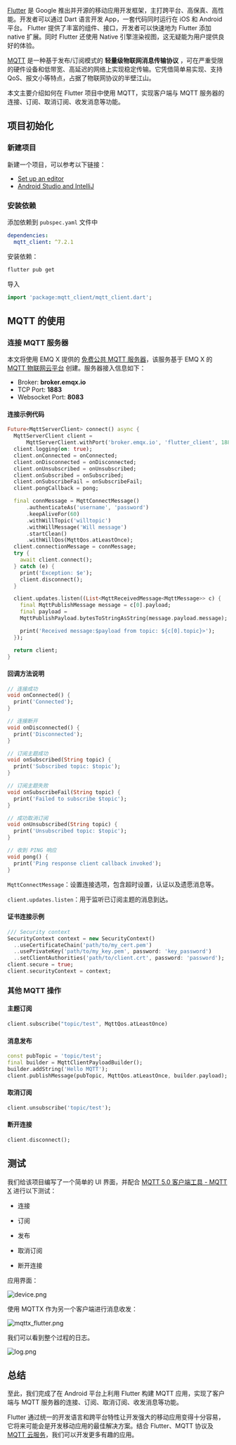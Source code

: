 
[Flutter](https://flutter.dev/) 是 Google 推出并开源的移动应用开发框架，主打跨平台、高保真、高性能。开发者可以通过 Dart 语言开发 App，一套代码同时运行在 iOS 和 Android 平台。 Flutter 提供了丰富的组件、接口，开发者可以快速地为 Flutter 添加 native 扩展。同时 Flutter 还使用  Native 引擎渲染视图，这无疑能为用户提供良好的体验。

[MQTT](https://www.emqx.com/zh/mqtt) 是一种基于发布/订阅模式的 **轻量级物联网消息传输协议** ，可在严重受限的硬件设备和低带宽、高延迟的网络上实现稳定传输。它凭借简单易实现、支持 QoS、报文小等特点，占据了物联网协议的半壁江山。

本文主要介绍如何在 Flutter 项目中使用 MQTT，实现客户端与 MQTT 服务器的连接、订阅、取消订阅、收发消息等功能。

## 项目初始化

### 新建项目

新建一个项目，可以参考以下链接：

- [Set up an editor](https://flutter.dev/docs/get-started/editor?tab=androidstudio)
- [Android Studio and IntelliJ](https://flutter.dev/docs/development/tools/android-studio)

### 安装依赖

添加依赖到 `pubspec.yaml` 文件中

```yaml
dependencies: 
  mqtt_client: ^7.2.1
```

安装依赖：

```bash
flutter pub get
```

导入

```dart
import 'package:mqtt_client/mqtt_client.dart';
```



## MQTT 的使用

### 连接 MQTT 服务器

本文将使用 EMQ X 提供的 [免费公共 MQTT 服务器](https://www.emqx.com/zh/mqtt/public-mqtt5-broker)，该服务基于 EMQ X 的 [MQTT 物联网云平台](https://www.emqx.com/en/cloud) 创建。服务器接入信息如下：

- Broker: **broker.emqx.io**
- TCP Port: **1883**
- Websocket Port: **8083**

#### 连接示例代码

```dart
Future<MqttServerClient> connect() async {
  MqttServerClient client =
      MqttServerClient.withPort('broker.emqx.io', 'flutter_client', 1883);
  client.logging(on: true);
  client.onConnected = onConnected;
  client.onDisconnected = onDisconnected;
  client.onUnsubscribed = onUnsubscribed;
  client.onSubscribed = onSubscribed;
  client.onSubscribeFail = onSubscribeFail;
  client.pongCallback = pong;

  final connMessage = MqttConnectMessage()
      .authenticateAs('username', 'password')
      .keepAliveFor(60)
      .withWillTopic('willtopic')
      .withWillMessage('Will message')
      .startClean()
      .withWillQos(MqttQos.atLeastOnce);
  client.connectionMessage = connMessage;
  try {
    await client.connect();
  } catch (e) {
    print('Exception: $e');
    client.disconnect();
  }

  client.updates.listen((List<MqttReceivedMessage<MqttMessage>> c) {
    final MqttPublishMessage message = c[0].payload;
    final payload =
    MqttPublishPayload.bytesToStringAsString(message.payload.message);

    print('Received message:$payload from topic: ${c[0].topic}>');
  });

  return client;
}
```

#### 回调方法说明

```dart
// 连接成功
void onConnected() {
  print('Connected');
}

// 连接断开
void onDisconnected() {
  print('Disconnected');
}

// 订阅主题成功
void onSubscribed(String topic) {
  print('Subscribed topic: $topic');
}

// 订阅主题失败
void onSubscribeFail(String topic) {
  print('Failed to subscribe $topic');
}

// 成功取消订阅
void onUnsubscribed(String topic) {
  print('Unsubscribed topic: $topic');
}

// 收到 PING 响应
void pong() {
  print('Ping response client callback invoked');
}
```

`MqttConnectMessage`：设置连接选项，包含超时设置，认证以及遗愿消息等。

`client.updates.listen`：用于监听已订阅主题的消息到达。

#### 证书连接示例

```dart
/// Security context
SecurityContext context = new SecurityContext()
  ..useCertificateChain('path/to/my_cert.pem')
  ..usePrivateKey('path/to/my_key.pem', password: 'key_password')
  ..setClientAuthorities('path/to/client.crt', password: 'password');
client.secure = true;
client.securityContext = context;
```

### 其他 MQTT 操作

#### 主题订阅

```dart
client.subscribe("topic/test", MqttQos.atLeastOnce)
```

#### 消息发布

```dart
const pubTopic = 'topic/test';
final builder = MqttClientPayloadBuilder();
builder.addString('Hello MQTT');
client.publishMessage(pubTopic, MqttQos.atLeastOnce, builder.payload);
```

#### 取消订阅

```dart
client.unsubscribe('topic/test');
```

#### 断开连接

```dart
client.disconnect();
```



## 测试

我们给该项目编写了一个简单的 UI 界面，并配合 [MQTT 5.0 客户端工具 - MQTT X](https://mqttx.app/zh) 进行以下测试：

- 连接

- 订阅

- 发布

- 取消订阅

- 断开连接

应用界面：

![device.png](https://static.emqx.net/images/9c6e9d500faa607512eaa5d767630474.png)

使用 MQTTX 作为另一个客户端进行消息收发：

![mqttx_flutter.png](https://static.emqx.net/images/ac306b8d6139cdcd2a7446de58c87847.png)


我们可以看到整个过程的日志。

![log.png](https://static.emqx.net/images/d5e2065b8265787de99d1daefd7ba444.png)

## 总结

至此，我们完成了在 Android 平台上利用 Flutter 构建 MQTT 应用，实现了客户端与 MQTT 服务器的连接、订阅、取消订阅、收发消息等功能。

Flutter 通过统一的开发语言和跨平台特性让开发强大的移动应用变得十分容易，它将来可能会是开发移动应用的最佳解决方案。结合 Flutter、MQTT 协议及 [MQTT 云服务](https://www.emqx.com/zh/cloud)，我们可以开发更多有趣的应用。

